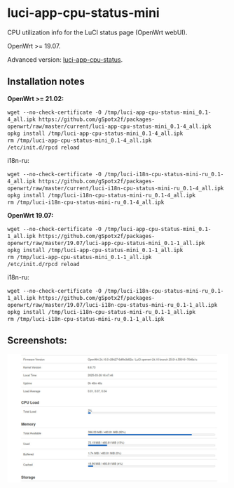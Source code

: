 # luci-app-cpu-status-mini
CPU utilization info for the LuCI status page (OpenWrt webUI).

OpenWrt >= 19.07.

Advanced version: [luci-app-cpu-status](https://github.com/gSpotx2f/luci-app-cpu-status).

## Installation notes

**OpenWrt >= 21.02:**

    wget --no-check-certificate -O /tmp/luci-app-cpu-status-mini_0.1-4_all.ipk https://github.com/gSpotx2f/packages-openwrt/raw/master/current/luci-app-cpu-status-mini_0.1-4_all.ipk
    opkg install /tmp/luci-app-cpu-status-mini_0.1-4_all.ipk
    rm /tmp/luci-app-cpu-status-mini_0.1-4_all.ipk
    /etc/init.d/rpcd reload

i18n-ru:

    wget --no-check-certificate -O /tmp/luci-i18n-cpu-status-mini-ru_0.1-4_all.ipk https://github.com/gSpotx2f/packages-openwrt/raw/master/current/luci-i18n-cpu-status-mini-ru_0.1-4_all.ipk
    opkg install /tmp/luci-i18n-cpu-status-mini-ru_0.1-4_all.ipk
    rm /tmp/luci-i18n-cpu-status-mini-ru_0.1-4_all.ipk

**OpenWrt 19.07:**

    wget --no-check-certificate -O /tmp/luci-app-cpu-status-mini_0.1-1_all.ipk https://github.com/gSpotx2f/packages-openwrt/raw/master/19.07/luci-app-cpu-status-mini_0.1-1_all.ipk
    opkg install /tmp/luci-app-cpu-status-mini_0.1-1_all.ipk
    rm /tmp/luci-app-cpu-status-mini_0.1-1_all.ipk
    /etc/init.d/rpcd reload

i18n-ru:

    wget --no-check-certificate -O /tmp/luci-i18n-cpu-status-mini-ru_0.1-1_all.ipk https://github.com/gSpotx2f/packages-openwrt/raw/master/19.07/luci-i18n-cpu-status-mini-ru_0.1-1_all.ipk
    opkg install /tmp/luci-i18n-cpu-status-mini-ru_0.1-1_all.ipk
    rm /tmp/luci-i18n-cpu-status-mini-ru_0.1-1_all.ipk

## Screenshots:

![](https://github.com/gSpotx2f/luci-app-cpu-status-mini/blob/master/screenshots/01.jpg)

